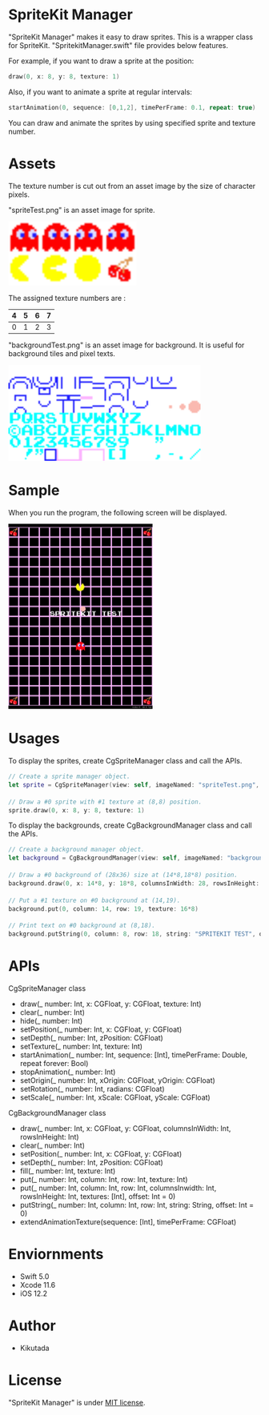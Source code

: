 # SpriteKit Manager

"SpriteKit Manager" makes it easy to draw sprites. This is a wrapper class for SpriteKit. "SpritekitManager.swift" file provides below features.

For example, if you want to draw a sprite at the position:

```swift
draw(0, x: 8, y: 8, texture: 1)
```

Also, if you want to animate a sprite at regular intervals:

```swift
startAnimation(0, sequence: [0,1,2], timePerFrame: 0.1, repeat: true)
```
You can draw and animate the sprites by using specified sprite and texture number.

# Assets

The texture number is cut out from an asset image by the size of character pixels.

"spriteTest.png" is an asset image for sprite. 

<img src="https://github.com/Kikutada/0001_SpritekitTest/blob/master/0001_SpritekitTest/Assets.xcassets/spriteTest.imageset/spriteTest.png?raw=true" width=256>

The assigned texture numbers are :

| 4 | 5 | 6 | 7 |
|---|---|---|---|
| 0 | 1 | 2 | 3 |


"backgroundTest.png" is an asset image for background. It is useful for background tiles and pixel texts.

<img src="https://github.com/Kikutada/0001_SpritekitTest/blob/master/0001_SpritekitTest/Assets.xcassets/backgroundTest.imageset/backgroundTest.png?raw=true" width=384>

# Sample

When you run the program, the following screen will be displayed.

<img src="https://github.com/Kikutada/0001_SpritekitTest/blob/master/imgaes/0001_spritekitTest.png?raw=true" width=288>

# Usages

To display the sprites, create CgSpriteManager class and call the APIs.

```swift
// Create a sprite manager object.
let sprite = CgSpriteManager(view: self, imageNamed: "spriteTest.png", width: 16, height: 16, maxNumber: 64)
        
// Draw a #0 sprite with #1 texture at (8,8) position.
sprite.draw(0, x: 8, y: 8, texture: 1)
```

To display the backgrounds, create CgBackgroundManager class and call the APIs.

```swift
// Create a background manager object.
let background = CgBackgroundManager(view: self, imageNamed: "backgroundTest.png", width: 8, height: 8, maxNumber: 2)

// Draw a #0 background of (28x36) size at (14*8,18*8) position.
background.draw(0, x: 14*8, y: 18*8, columnsInWidth: 28, rowsInHeight: 36)

// Put a #1 texture on #0 background at (14,19).
background.put(0, column: 14, row: 19, texture: 16*8)

// Print text on #0 background at (8,18).
background.putString(0, column: 8, row: 18, string: "SPRITEKIT TEST", offset: -16*2 /* ASCII offset */)
```


# APIs

CgSpriteManager class

 * draw(_ number: Int, x: CGFloat, y: CGFloat, texture: Int)
 * clear(_ number: Int)
 * hide(_ number: Int)
 * setPosition(_ number: Int, x: CGFloat, y: CGFloat)
 * setDepth(_ number: Int, zPosition: CGFloat)
 * setTexture(_ number: Int, texture: Int)
 * startAnimation(_ number: Int, sequence: [Int], timePerFrame: Double,  repeat forever: Bool)
 * stopAnimation(_ number: Int)
 * setOrigin(_ number: Int, xOrigin: CGFloat, yOrigin: CGFloat)
 * setRotation(_ number: Int, radians: CGFloat)
 * setScale(_ number: Int, xScale: CGFloat, yScale: CGFloat)

CgBackgroundManager class

* draw(_ number: Int, x: CGFloat, y: CGFloat, columnsInWidth: Int, rowsInHeight: Int)
* clear(_ number: Int)
* setPosition(_ number: Int, x: CGFloat, y: CGFloat)
* setDepth(_ number: Int, zPosition: CGFloat)
* fill(_ number: Int, texture: Int)
* put(_ number: Int, column: Int, row: Int, texture: Int)
* put(_ number: Int, column: Int, row: Int, columnsInwidth: Int, rowsInHeight: Int, textures: [Int], offset: Int = 0)
* putString(_ number: Int, column: Int, row: Int, string: String, offset: Int = 0)
* extendAnimationTexture(sequence: [Int], timePerFrame: CGFloat)

# Enviornments

* Swift 5.0
* Xcode 11.6
* iOS 12.2

# Author

* Kikutada

# License

"SpriteKit Manager" is under [MIT license](https://en.wikipedia.org/wiki/MIT_License).

